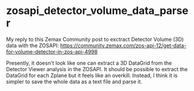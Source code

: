 # zosapi_detector_volume_data_parser

My reply to this Zemax Community post to exctract Detector Volume (3D) data with the ZOSAPI: https://community.zemax.com/zos-api-12/get-data-for-volume-detector-in-zos-api-4998

Presently, it doesn't look like one can extract a 3D DataGrid from the Detector Viewer analysis in the ZOSAPI. It should be possible to extract the DataGrid for each Zplane but it feels like an overkill. Instead, I think it is simpler to save the whole data as a text file and parse it.
